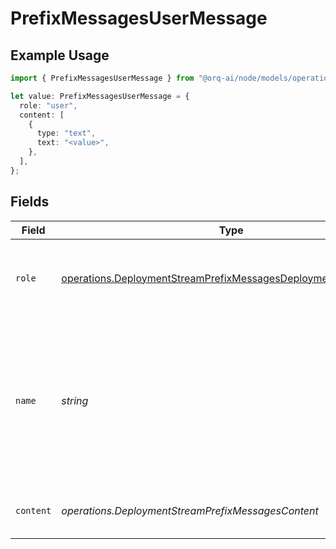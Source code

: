 # PrefixMessagesUserMessage

## Example Usage

```typescript
import { PrefixMessagesUserMessage } from "@orq-ai/node/models/operations";

let value: PrefixMessagesUserMessage = {
  role: "user",
  content: [
    {
      type: "text",
      text: "<value>",
    },
  ],
};
```

## Fields

| Field                                                                                                                                              | Type                                                                                                                                               | Required                                                                                                                                           | Description                                                                                                                                        |
| -------------------------------------------------------------------------------------------------------------------------------------------------- | -------------------------------------------------------------------------------------------------------------------------------------------------- | -------------------------------------------------------------------------------------------------------------------------------------------------- | -------------------------------------------------------------------------------------------------------------------------------------------------- |
| `role`                                                                                                                                             | [operations.DeploymentStreamPrefixMessagesDeploymentsRequestRole](../../models/operations/deploymentstreamprefixmessagesdeploymentsrequestrole.md) | :heavy_check_mark:                                                                                                                                 | The role of the messages author, in this case `user`.                                                                                              |
| `name`                                                                                                                                             | *string*                                                                                                                                           | :heavy_minus_sign:                                                                                                                                 | An optional name for the participant. Provides the model information to differentiate between participants of the same role.                       |
| `content`                                                                                                                                          | *operations.DeploymentStreamPrefixMessagesContent*                                                                                                 | :heavy_check_mark:                                                                                                                                 | The contents of the user message.                                                                                                                  |